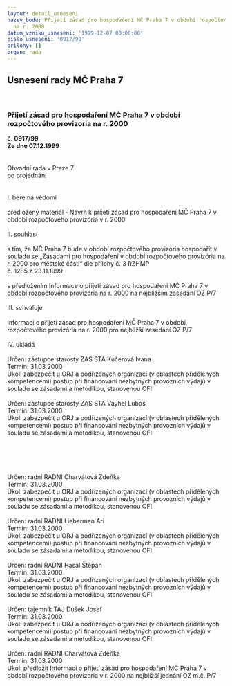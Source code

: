 ```yaml
---
layout: detail_usneseni
nazev_bodu: Přijetí zásad pro hospodaření MČ Praha 7 v období rozpočtového provizoria
  na r. 2000
datum_vzniku_usneseni: '1999-12-07 00:00:00'
cislo_usneseni: '0917/99'
prilohy: []
organ: rada
---
```

<div id="ucUsn_pList" class="usn">
	<span><h2>Usnesení rady MČ Praha 7 </h2>
<br></span><div class="standBody">
<span><h3>Přijetí zásad pro hospodaření MČ Praha 7 v období rozpočtového provizoria na r. 2000</h3></span><div class="center">
		<strong>č. 0917/99</strong><br>
	</div>
<div class="center">
		<strong>Ze dne 07.12.1999</strong><br><br>
	</div>
<br>Obvodní rada v Praze 7<br>po projednání<br><br><br>I.	bere na vědomí<br><br> předložený materiál - Návrh k přijetí zásad pro hospodaření MČ Praha 7 v období rozpočtového provizória v r. 2000<br><br>II.	souhlasí <br><br>s tím, že MČ Praha 7 bude v období rozpočtového provizória hospodařit v souladu se „Zásadami pro hospodaření v období rozpočtového provizória na r. 2000 pro městské části“ dle přílohy č. 3 RZHMP <br>č. 1285 z 23.11.1999<br><br>s předložením  Informace  o přijetí zásad pro hospodaření MČ Praha 7 v období rozpočtového provizória na r. 2000 na nejbližším zasedání OZ P/7<br><br>III.	schvaluje <br><br>Informaci  o přijetí zásad pro hospodaření MČ Praha 7 v období rozpočtového provizória na r. 2000 pro nejbližší zasedání OZ P/7<br><br>IV.	ukládá <br><br> Určen:	zástupce starosty	ZAS STA Kučerová Ivana<br>Termín: 31.03.2000<br>Úkol:	zabezpečit u ORJ a podřízených organizací (v oblastech přidělených kompetencemi) postup při financování nezbytných provozních výdajů v souladu se zásadami a metodikou, stanovenou OFI<br> <br> Určen:	zástupce starosty	ZAS STA Vayhel Luboš<br>Termín: 31.03.2000<br>Úkol:	zabezpečit u ORJ a podřízených organizací (v oblastech přidělených kompetencemi) postup při financování nezbytných provozních výdajů v souladu se zásadami a metodikou, stanovenou OFI<br> <br><br><br><br><br> Určen:	radní	RADNI Charvátová Zdeňka<br>Termín: 31.03.2000<br>Úkol:	zabezpečit u ORJ a podřízených organizací (v oblastech přidělených kompetencemi) postup při financování nezbytných provozních výdajů v souladu se zásadami a metodikou, stanovenou OFI<br> <br> Určen:	radní	RADNI Lieberman Ari<br>Termín: 31.03.2000<br>Úkol:	zabezpečit u ORJ a podřízených organizací (v oblastech přidělených kompetencemi) postup při financování nezbytných provozních výdajů v souladu se zásadami a metodikou, stanovenou OFI<br> <br> Určen:	radní	RADNI Hasal Štěpán<br>Termín: 31.03.2000<br>Úkol:	zabezpečit u ORJ a podřízených organizací (v oblastech přidělených kompetencemi) postup při financování nezbytných provozních výdajů v souladu se zásadami a metodikou, stanovenou OFI<br> <br> Určen:	tajemník	TAJ Dušek Josef<br>Termín: 31.03.2000<br>Úkol:	zabezpečit u ORJ a podřízených organizací (v oblastech přidělených kompetencemi) postup při financování nezbytných provozních výdajů v souladu se zásadami a metodikou, stanovenou OFI<br> <br> Určen:	radní	RADNI Charvátová Zdeňka<br>Termín: 31.03.2000<br>Úkol:	předložit Informaci o přijetí zásad pro hospodaření MČ Praha 7 v období rozpočtového provizoria v r. 2000 na nejbližší jednání OZ m.č. P/7<br>
</div>
</div>